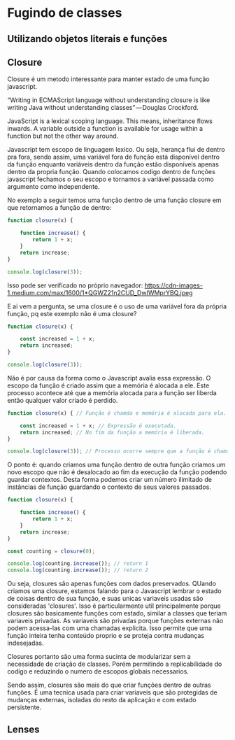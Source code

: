 # Fugindo de classes

## Utilizando objetos literais e funções

## Closure

Closure é um metodo interessante para manter estado de uma função javascript.

“Writing in ECMAScript language without understanding closure is like writing Java without understanding classes” — Douglas Crockford.

JavaScript is a lexical scoping language. This means, inheritance flows inwards. A variable outside a function is available for usage within a function but not the other way around.

Javascript tem escopo de linguagem lexico. Ou seja, herança flui de dentro pra fora, sendo assim, uma variável fora de função está disponível dentro da função enquanto variáveis dentro da função estão disponíveis apenas dentro da propria função.
Quando colocamos codigo dentro de funções javascript fechamos o seu escopo e tornamos a variável passada como argumento como independente.

No exemplo a seguir temos uma função dentro de uma função closure em que retornamos a função de dentro:

```javascript
function closure(x) {

    function increase() {
        return 1 + x;
    }
    return increase;
}

console.log(closure(3));
```
Isso pode ser verificado no próprio navegador:
https://cdn-images-1.medium.com/max/1600/1*QGWZ21n2CUD_DwIWMprYBQ.jpeg

E ai vem a pergunta, se uma closure é o uso de uma variável fora da própria função, pq este exemplo não é uma closure?

```javascript
function closure(x) {

    const increased = 1 + x;
    return increased;
}

console.log(closure(3));
```

Não é por causa da forma como o Javascript avalia essa expressão. O escopo da função é criado assim que a memória é alocada a ele. Este processo acontece até que a memória alocada para a função ser liberda então qualquer valor criado é perdido.

```javascript
function closure(x) { // Função é chamda e memória é alocada para ela.

    const increased = 1 + x; // Expressão é executada.
    return increased; // No fim da função a memória é liberada.
} 

console.log(closure(3)); // Processo ocorre sempre que a função é chamada.
```

O ponto é: quando criamos uma função dentro de outra função criamos um novo escopo que não é desalocado ao fim da execução da função podendo guardar contextos.
Desta forma podemos criar um número ilimitado de instâncias de função guardando o contexto de seus valores passados.

```javascript
function closure(x) {

    function increase() {
        return 1 + x;
    }
    return increase;
}

const counting = closure(0);

console.log(counting.increase()); // return 1
console.log(counting.increase()); // return 2
```

Ou seja, closures são apenas funções com dados preservados. QUando criamos uma closure, estamos falando para o Javascript lembrar o estado de coisas dentro de sua função, e suas unicas variaveis usadas são consideradas 'closures'.
Isso é particularmente util principalmente porque closures são basicamente funções com estado, similar a classes que teriam variaveis privadas.
As variaveis são privadas porque funções externas não podem acessa-las com uma chamadas explicita. Isso permite que uma função inteira tenha conteúdo proprio e se proteja contra mudanças indesejadas.

Closures portanto são uma forma sucinta de modularizar sem a necessidade de criação de classes. Porém permitindo a replicabilidade do codigo e reduzindo o numero de escopos globais necessarios. 

Sendo assim, closures são mais do que criar funções dentro de outras funções. É uma tecnica usada para criar variaveis que são protegidas de mudanças externas, isoladas do resto da aplicação e com estado persistente.

## Lenses
